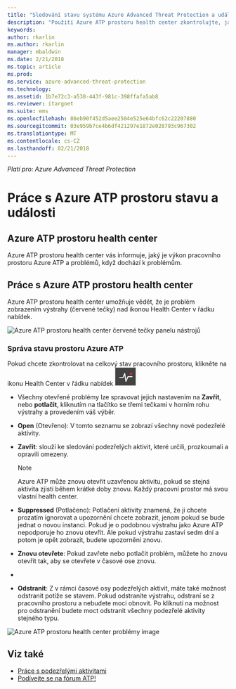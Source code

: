 ```yaml
---
title: "Sledování stavu systému Azure Advanced Threat Protection a událostí | Microsoft Docs"
description: "Použití Azure ATP prostoru health center zkontrolujte, jak funguje služba Azure ATP a upozorňuje na potenciální problémy a zobrazení události systému v prohlížeči událostí."
keywords: 
author: rkarlin
ms.author: rkarlin
manager: mbaldwin
ms.date: 2/21/2018
ms.topic: article
ms.prod: 
ms.service: azure-advanced-threat-protection
ms.technology: 
ms.assetid: 1b7e72c3-a538-443f-981c-398ffafa5ab8
ms.reviewer: itargoet
ms.suite: ems
ms.openlocfilehash: 86eb90f452d5aee2504e525e64bfc62c22207880
ms.sourcegitcommit: 03e959b7ce4b6df421297e1872e028793c967302
ms.translationtype: MT
ms.contentlocale: cs-CZ
ms.lasthandoff: 02/21/2018
---
```

*Platí pro: Azure Advanced Threat Protection*


# <a name="working-with-azure-atp-workspace-health-and-events"></a>Práce s Azure ATP prostoru stavu a události

## <a name="azure-atp-workspace-health-center"></a>Azure ATP prostoru health center 

Azure ATP prostoru health center vás informuje, jaký je výkon pracovního prostoru Azure ATP a problémů, když dochází k problémům.

## <a name="working-with-the-azure-atp-workspace-health-center"></a>Práce s Azure ATP prostoru health center

Azure ATP prostoru health center umožňuje vědět, že je problém zobrazením výstrahy (červené tečky) nad ikonou Health Center v řádku nabídek.

![Azure ATP prostoru health center červené tečky panelu nástrojů](media/atp-health-bar.png)

### <a name="managing-azure-atp-workspace-health"></a>Správa stavu prostoru Azure ATP
Pokud chcete zkontrolovat na celkový stav pracovního prostoru, klikněte na ikonu Health Center v řádku nabídek ![Ikona health center Azure ATP pracovního prostoru](media/atp-red-dot.png)

-   Všechny otevřené problémy lze spravovat jejich nastavením na **Zavřít**, nebo **potlačit**, kliknutím na tlačítko se třemi tečkami v horním rohu výstrahy a provedením váš výběr.

-   **Open** (Otevřeno): V tomto seznamu se zobrazí všechny nové podezřelé aktivity.

-   **Zavřít**: slouží ke sledování podezřelých aktivit, které určili, prozkoumali a opravili omezeny.

    > [!NOTE]
    > Azure ATP může znovu otevřít uzavřenou aktivitu, pokud se stejná aktivita zjistí během krátké doby znovu.
    > Každý pracovní prostor má svou vlastní health center.

-   **Suppressed** (Potlačeno): Potlačení aktivity znamená, že ji chcete prozatím ignorovat a upozornění chcete zobrazit, jenom pokud se bude jednat o novou instanci. Pokud je o podobnou výstrahu jako Azure ATP nepodporuje ho znovu otevřít. Ale pokud výstrahu zastaví sedm dní a potom je opět zobrazit, budete upozorněni znovu.

-   **Znovu otevřete**: Pokud zavřete nebo potlačit problém, můžete ho znovu otevřít tak, aby se otevřete v časové ose znovu.
- 
- **Odstranit**: Z v rámci časové osy podezřelých aktivit, máte také možnost odstranit potíže se stavem. Pokud odstraníte výstrahu, odstraní se z pracovního prostoru a nebudete moci obnovit. Po kliknutí na možnost pro odstranění budete moct odstranit všechny podezřelé aktivity stejného typu.



![Azure ATP prostoru health center problémy image](media/atp-health-issue.png)






## <a name="see-also"></a>Viz také

- [Práce s podezřelými aktivitami](working-with-suspicious-activities.md)
- [Podívejte se na fórum ATP!](https://aka.ms/azureatpcommunity)
